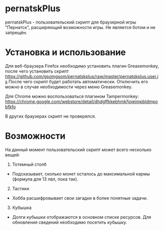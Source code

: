 # pernatskPlus
pernatskPlus - пользовательский скрипт для браузерной игры "Пернатск", расширяющий возможности игры. Не является ботом и не запрещён.

# Установка и использование
Для веб-браузера Firefox необходимо установить плагин Greasemonkey, после чего установить скрипт
https://github.com/gsomgsom/pernatskplus/raw/master/pernatskplus.user.js
После чего скрипт будет работать автоматически. Отключить его можно в случае необходимости через меню Greasemonkey.

Для Chrome можно воспользоваться плагином Tampermonkey:
https://chrome.google.com/webstore/detail/dhdgffkkebhmkfjojejmpbldmpobfkfo

В других браузерах скрипт не проверялся.

# Возможности
На данный момент пользовательский скрипт может всего несколько вещей:

1. Тотемный столб
  - Подсказывает, сколько монет осталось до максимальной кармы (формула для 13 лвл, пока так).

2. Тастики
  - Хобба расшифровывает свои загадки в более понятные задачи.
  
3. Кубышка
  - Долги кубышки отображаются в основном списке ресурсов. Для обновления сведений необходимо посетить кубышку.
